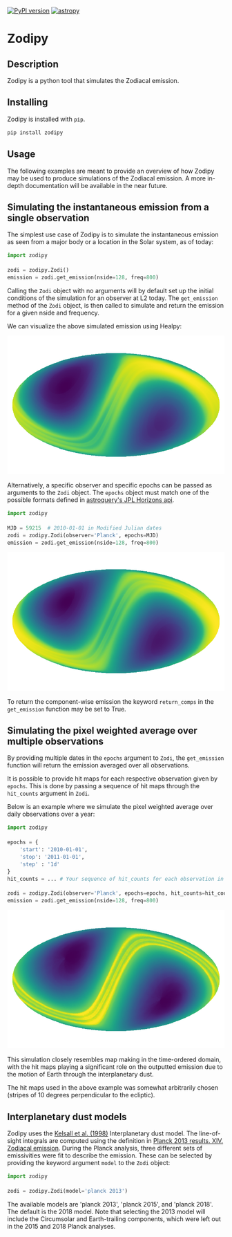 [![PyPI version](https://badge.fury.io/py/zodipy.svg)](https://badge.fury.io/py/zodipy)
[![astropy](http://img.shields.io/badge/powered%20by-AstroPy-orange.svg?style=flat)](http://www.astropy.org/)

# Zodipy

## Description
Zodipy is a python tool that simulates the Zodiacal emission.

## Installing
Zodipy is installed with `pip`.
```bash
pip install zodipy
```

## Usage
The following examples are meant to provide an overview of how Zodipy may be
used to produce simulations of the Zodiacal emission. A more in-depth
documentation will be available in the near future.

## Simulating the instantaneous emission from a single observation
The simplest use case of Zodipy is to simulate the instantaneous emission as
seen from a major body or a location in the Solar system, as of today:
```python
import zodipy

zodi = zodipy.Zodi()
emission = zodi.get_emission(nside=128, freq=800)
```
Calling the `Zodi` object with no arguments will by default set up the initial
conditions of the simulation for an observer at L2 today. The `get_emission`
method of the `Zodi` object, is then called to simulate and return the emission
for a given nside and frequency. 

We can visualize the above simulated emission using Healpy:

![plot](imgs/zodi_default.png)

Alternatively, a specific observer and specific epochs can be passed as
arguments to the `Zodi` object. The `epochs` object must match one of the
possible formats defined in [astroquery's JPL Horizons
api](https://astroquery.readthedocs.io/en/latest/jplhorizons/jplhorizons.html).

```python
import zodipy

MJD = 59215  # 2010-01-01 in Modified Julian dates
zodi = zodipy.Zodi(observer='Planck', epochs=MJD)
emission = zodi.get_emission(nside=128, freq=800)
```
![plot](imgs/zodi_planck.png)

To return the component-wise emission the keyword `return_comps` in the
`get_emission` function may be set to True.

## Simulating the pixel weighted average over multiple observations
By providing multiple dates in the `epochs` argument to `Zodi`, the
`get_emission` function will return the emission averaged over all observations.

It is possible to provide hit maps for each respective observation given by
`epochs`. This is done by passing a sequence of hit maps through the `hit_counts`
argument in `Zodi`. 

Below is an example where we simulate the
pixel weighted average over daily observations over a year:
```python
import zodipy

epochs = {
    'start': '2010-01-01', 
    'stop': '2011-01-01', 
    'step' : '1d'
}
hit_counts = ... # Your sequence of hit_counts for each observation in epochs 

zodi = zodipy.Zodi(observer='Planck', epochs=epochs, hit_counts=hit_counts)
emission = zodi.get_emission(nside=128, freq=800)
```
![plot](imgs/zodi_planck_weighted.png)

This simulation closely resembles map making in the time-ordered domain, with
the hit maps playing a significant role on the outputted emission due to the
motion of Earth through the interplanetary dust.

The hit maps used in the above example was somewhat arbitrarily chosen (stripes
of 10 degrees perpendicular to the ecliptic).

## Interplanetary dust models
Zodipy uses the [Kelsall et al.
(1998)](https://ui.adsabs.harvard.edu/abs/1998ApJ...508...44K/abstract)
Interplanetary dust model. The line-of-sight integrals are computed using the
definition in [Planck 2013 results. XIV. Zodiacal
emission](https://arxiv.org/abs/1303.5074). During the Planck analysis, three
different sets of emissivities were fit to describe the emission. These can be
selected by providing the keyword argument `model` to the `Zodi` object:
```python
import zodipy

zodi = zodipy.Zodi(model='planck 2013')
```
The available models are 'planck 2013', 'planck 2015', and 'planck 2018'. The
default is the 2018 model. Note that selecting the 2013 model will include the
Circumsolar and Earth-trailing components, which were left out in the 2015 and
2018 Planck analyses.